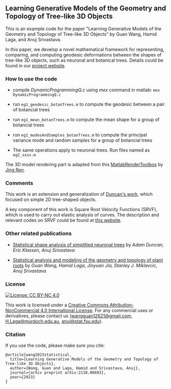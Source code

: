 ## Learning Generative Models of the Geometry and Topology of Tree-like 3D Objects
This is an example code for the paper "Learning Generative Models of the Geometry and Topology of Tree-like 3D Objects" by Guan Wang, Hamid Laga, and Anuj Srivastava.

In this paper, we develop a novel mathematical framework for representing, comparing, and computing geodesic deformations between the shapes of tree-like 3D objects, such as neuronal and botanical trees. Details could be found in our [project website](https://fanta007.github.io/complexTrees_website/).


### How to use the code

- compile *DynamicProgrammingQ.c* using *mex* command in matlab: ```mex DynamicProgrammingQ.c```

- run ```eg1_geodesic_botanTrees.m``` to compute the geodesic between a pair of botancial trees
- run ```eg1_mean_botanTrees.m``` to compute the mean shape for a group of botancial trees
- run ```eg1_modesAndSamples_botanTrees.m``` to compute the principal variance mode and random samples for a group of botancial trees

- The same operations apply to neuronal trees. Run files named as ```eg2_xxxx.m```

The 3D model rendering part is adapted from this [MatlabRenderToolbox](https://github.com/llorz/MatlabRenderToolbox) by [Jing Ren](https://github.com/llorz?tab=repositories).


### Comments
This work is an extension and generalization of [Duncan's work](https://scholar.google.com.au/citations?view_op=view_citation&hl=en&user=Kj-lB0MAAAAJ&cstart=20&pagesize=80&sortby=pubdate&citation_for_view=Kj-lB0MAAAAJ:6syOTa9L3GQC), which focused on simple 2D tree-shaped objects.

A key component of this work is Square Root Velocity Functions (SRVF), which is used to carry out elastic analysis of curves. The description and relevant codes on SRVF could be found at [this website](https://www.asc.ohio-state.edu/kurtek.1/cbms.html).

### Other related publications
- [‪Statistical shape analysis of simplified neuronal trees‬](https://scholar.google.com.au/citations?view_op=view_citation&hl=en&user=Kj-lB0MAAAAJ&cstart=20&pagesize=80&sortby=pubdate&citation_for_view=Kj-lB0MAAAAJ:6syOTa9L3GQC)
by *Adam Duncan, Eric Klassen, Anuj Srivastava*

- [Statistical analysis and modeling of the geometry and topology of plant roots](https://www.sciencedirect.com/science/article/pii/S0022519319304771) by *Guan Wang, Hamid Laga, Jinyuan Jia, Stanley J. Miklavcic, Anuj Srivastava*

### License

[![License: CC BY-NC 4.0](https://img.shields.io/badge/License-CC%20BY--NC%204.0-lightgrey.svg)](https://creativecommons.org/licenses/by-nc/4.0/)

This work is licensed under a [Creative Commons Attribution-NonCommercial 4.0 International License](http://creativecommons.org/licenses/by-nc/4.0/). For any commercial uses or derivatives, please contact us (wangguan12621@gmail.com, H.Laga@murdoch.edu.au, anuj@stat.fsu.edu).

### Citation

If you use the code, please make sure you cite:

```
@article{wang2023statistical,
  title={Learning Generative Models of the Geometry and Topology of Tree-like 3D Objects},
  author={Wang, Guan and Laga, Hamid and Srivastava, Anuj},
  journal={arXiv preprint arXiv:2110.08693},
  year={2023}
}
```
